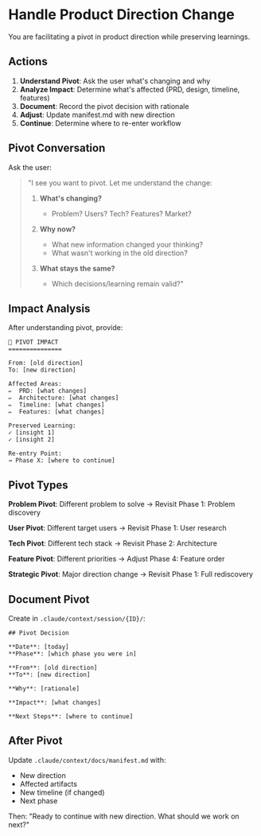 # Handle Product Direction Change

You are facilitating a pivot in product direction while preserving learnings.

## Actions

1. **Understand Pivot**: Ask the user what's changing and why
2. **Analyze Impact**: Determine what's affected (PRD, design, timeline, features)
3. **Document**: Record the pivot decision with rationale
4. **Adjust**: Update manifest.md with new direction
5. **Continue**: Determine where to re-enter workflow

## Pivot Conversation

Ask the user:

> "I see you want to pivot. Let me understand the change:
>
> 1. **What's changing?**
>    - Problem? Users? Tech? Features? Market?
>
> 2. **Why now?**
>    - What new information changed your thinking?
>    - What wasn't working in the old direction?
>
> 3. **What stays the same?**
>    - Which decisions/learning remain valid?"

## Impact Analysis

After understanding pivot, provide:

```
🔄 PIVOT IMPACT
===============

From: [old direction]
To: [new direction]

Affected Areas:
✏️  PRD: [what changes]
✏️  Architecture: [what changes]
✏️  Timeline: [what changes]
✏️  Features: [what changes]

Preserved Learning:
✓ [insight 1]
✓ [insight 2]

Re-entry Point:
→ Phase X: [where to continue]
```

## Pivot Types

**Problem Pivot**: Different problem to solve
→ Revisit Phase 1: Problem discovery

**User Pivot**: Different target users
→ Revisit Phase 1: User research

**Tech Pivot**: Different tech stack
→ Revisit Phase 2: Architecture

**Feature Pivot**: Different priorities
→ Adjust Phase 4: Feature order

**Strategic Pivot**: Major direction change
→ Revisit Phase 1: Full rediscovery

## Document Pivot

Create in `.claude/context/session/{ID}/`:

```
## Pivot Decision

**Date**: [today]
**Phase**: [which phase you were in]

**From**: [old direction]
**To**: [new direction]

**Why**: [rationale]

**Impact**: [what changes]

**Next Steps**: [where to continue]
```

## After Pivot

Update `.claude/context/docs/manifest.md` with:
- New direction
- Affected artifacts
- New timeline (if changed)
- Next phase

Then: "Ready to continue with new direction. What should we work on next?"
